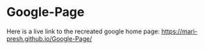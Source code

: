 # Google-Page
Here is a live link to the recreated google home page: https://mari-presh.github.io/Google-Page/
